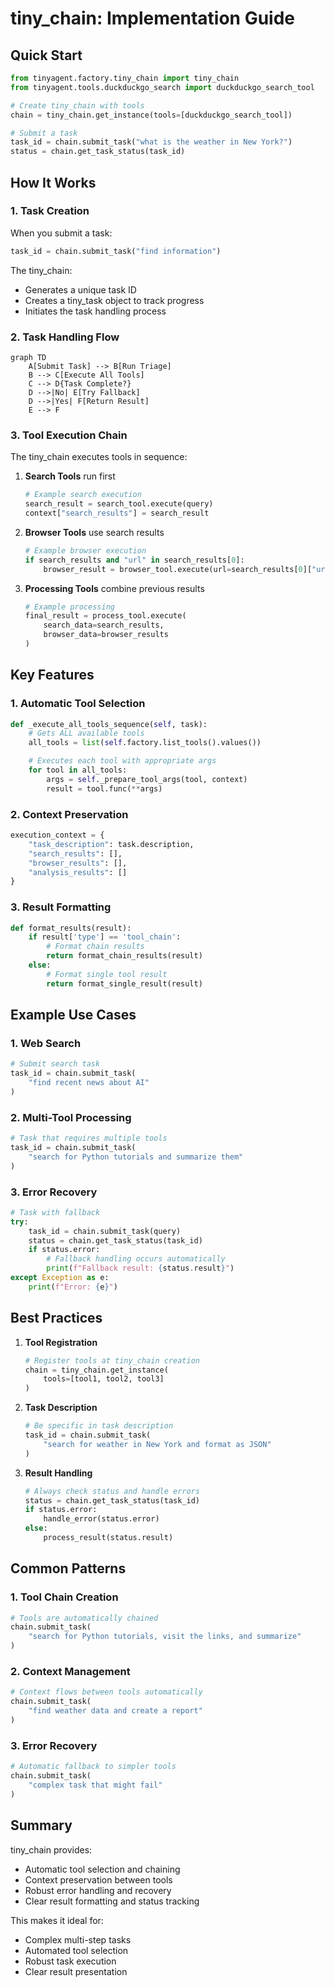 # tiny_chain: Implementation Guide

## Quick Start

```python
from tinyagent.factory.tiny_chain import tiny_chain
from tinyagent.tools.duckduckgo_search import duckduckgo_search_tool

# Create tiny_chain with tools
chain = tiny_chain.get_instance(tools=[duckduckgo_search_tool])

# Submit a task
task_id = chain.submit_task("what is the weather in New York?")
status = chain.get_task_status(task_id)
```

## How It Works

### 1. Task Creation

When you submit a task:

```python
task_id = chain.submit_task("find information")
```

The tiny_chain:

- Generates a unique task ID
- Creates a tiny_task object to track progress
- Initiates the task handling process

### 2. Task Handling Flow

```mermaid
graph TD
    A[Submit Task] --> B[Run Triage]
    B --> C[Execute All Tools]
    C --> D{Task Complete?}
    D -->|No| E[Try Fallback]
    D -->|Yes| F[Return Result]
    E --> F
```

### 3. Tool Execution Chain

The tiny_chain executes tools in sequence:

1. **Search Tools** run first

   ```python
   # Example search execution
   search_result = search_tool.execute(query)
   context["search_results"] = search_result
   ```

2. **Browser Tools** use search results

   ```python
   # Example browser execution
   if search_results and "url" in search_results[0]:
       browser_result = browser_tool.execute(url=search_results[0]["url"])
   ```

3. **Processing Tools** combine previous results
   ```python
   # Example processing
   final_result = process_tool.execute(
       search_data=search_results,
       browser_data=browser_results
   )
   ```

## Key Features

### 1. Automatic Tool Selection

```python
def _execute_all_tools_sequence(self, task):
    # Gets ALL available tools
    all_tools = list(self.factory.list_tools().values())

    # Executes each tool with appropriate args
    for tool in all_tools:
        args = self._prepare_tool_args(tool, context)
        result = tool.func(**args)
```

### 2. Context Preservation

```python
execution_context = {
    "task_description": task.description,
    "search_results": [],
    "browser_results": [],
    "analysis_results": []
}
```

### 3. Result Formatting

```python
def format_results(result):
    if result['type'] == 'tool_chain':
        # Format chain results
        return format_chain_results(result)
    else:
        # Format single tool result
        return format_single_result(result)
```

## Example Use Cases

### 1. Web Search

```python
# Submit search task
task_id = chain.submit_task(
    "find recent news about AI"
)
```

### 2. Multi-Tool Processing

```python
# Task that requires multiple tools
task_id = chain.submit_task(
    "search for Python tutorials and summarize them"
)
```

### 3. Error Recovery

```python
# Task with fallback
try:
    task_id = chain.submit_task(query)
    status = chain.get_task_status(task_id)
    if status.error:
        # Fallback handling occurs automatically
        print(f"Fallback result: {status.result}")
except Exception as e:
    print(f"Error: {e}")
```

## Best Practices

1. **Tool Registration**

   ```python
   # Register tools at tiny_chain creation
   chain = tiny_chain.get_instance(
       tools=[tool1, tool2, tool3]
   )
   ```

2. **Task Description**

   ```python
   # Be specific in task description
   task_id = chain.submit_task(
       "search for weather in New York and format as JSON"
   )
   ```

3. **Result Handling**
   ```python
   # Always check status and handle errors
   status = chain.get_task_status(task_id)
   if status.error:
       handle_error(status.error)
   else:
       process_result(status.result)
   ```

## Common Patterns

### 1. Tool Chain Creation

```python
# Tools are automatically chained
chain.submit_task(
    "search for Python tutorials, visit the links, and summarize"
)
```

### 2. Context Management

```python
# Context flows between tools automatically
chain.submit_task(
    "find weather data and create a report"
)
```

### 3. Error Recovery

```python
# Automatic fallback to simpler tools
chain.submit_task(
    "complex task that might fail"
)
```

## Summary

tiny_chain provides:

- Automatic tool selection and chaining
- Context preservation between tools
- Robust error handling and recovery
- Clear result formatting and status tracking

This makes it ideal for:

- Complex multi-step tasks
- Automated tool selection
- Robust task execution
- Clear result presentation
